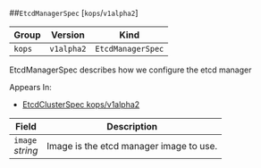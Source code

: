 ##`EtcdManagerSpec` [`kops`/`v1alpha2`]

Group        | Version     | Kind
------------ | ---------- | -----------
`kops` | `v1alpha2` | `EtcdManagerSpec`



EtcdManagerSpec describes how we configure the etcd manager

<aside class="notice">
Appears In:

<ul> 
<li><a href="#etcdclusterspec-v1alpha2-kops">EtcdClusterSpec kops/v1alpha2</a></li>
</ul></aside>

Field        | Description
------------ | -----------
`image`<br /> *string*    | Image is the etcd manager image to use.

